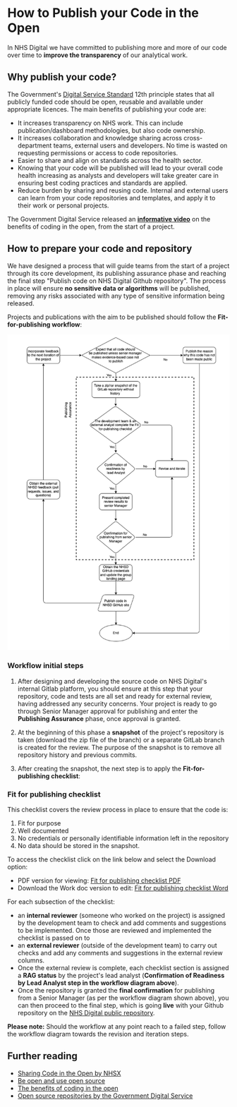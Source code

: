 # How to Publish your Code in the Open

In NHS Digital we have committed to publishing more and more of our code over time to **improve the transparency** of our analytical work.

## Why publish your code?

The Government's [Digital Service Standard](https://www.gov.uk/service-manual/service-standard) 12th principle states that all publicly funded code should be open, reusable and available under appropriate licences. The main benefits of publishing your code are:

- It increases transparency on NHS work. This can include publication/dashboard methodologies, but also code ownership.
- It increases collaboration and knowledge sharing across cross-department teams, external users and developers. No time is wasted on requesting permissions or access to code repositories.
- Easier to share and align on standards across the health sector.
- Knowing that your code will be published will lead to your overall code health increasing as analysts and developers will take greater care in ensuring best coding practices and standards are applied.
- Reduce burden by sharing and reusing code. Internal and external users can learn from your code repositories and templates, and apply it to their work or personal projects.

The Government Digital Service released an **[informative video](https://www.youtube.com/watch?v=aqFFCvjXr1s)** on the benefits of coding in the open, from the start of a project.

## How to prepare your code and repository

We have designed a process that will guide teams from the start of a project through its core development, its publishing assurance phase and reaching the final step "Publish code on NHS Digital Github repository". The process in place will ensure **no sensitive data or algorithms** will be published, removing any risks associated with any type of sensitive information being released.

Projects and publications with the aim to be published should follow the **Fit-for-publishing workflow**:

![Fit-for-publishing workflow diagram](../images/prepare_code.drawio.png)

### Workflow initial steps

1. After designing and developing the source code on NHS Digital's internal Gitlab platform, you should ensure at this step that your repository, code and tests are all set and ready for external review, having addressed any security concerns. Your project is ready to go through Senior Manager approval for publishing and enter the **Publishing Assurance** phase, once approval is granted.

2. At the beginning of this phase a **snapshot** of the project's repository is taken (download the zip file of the branch) or a separate GitLab branch is created for the review. The purpose of the snapshot is to remove all repository history and previous commits.

3. After creating the snapshot, the next step is to apply the **Fit-for-publishing checklist**:

### Fit for publishing checklist

This checklist covers the review process in place to ensure that the code is:

1. Fit for purpose
2. Well documented
3. No credentials or personally identifiable information left in the repository
4. No data should be stored in the snapshot.

To access the checklist click on the link below and select the Download option:

- PDF version for viewing: [Fit for publishing checklist PDF](../images/Fit_for_publishing_checklist.pdf)
- Download the Work doc version to edit: [Fit for publishing checklist Word](../images/Fit_for_publishing_checklist.docx)

For each subsection of the checklist:

- an **internal reviewer** (someone who worked on the project) is assigned by the development team to check and add comments and suggestions to be implemented. Once those are reviewed and implemented the checklist is passed on to
- an **external reviewer** (outside of the development team) to carry out checks and add any comments and suggestions in the external review columns.
- Once the external review is complete, each checklist section is assigned a **RAG status** by the project's lead analyst (**Confirmation of Readiness by Lead Analyst step in the workflow diagram above**).
- Once the repository is granted the **final confirmation** for publishing from a Senior Manager (as per the workflow diagram shown above), you can then proceed to the final step, which is going **live** with your Github repository on the [NHS Digital public repository](https://github.com/NHSDigital).

**Please note:** Should the workflow at any point reach to a failed step, follow the workflow diagram towards the revision and iteration steps.

## Further reading

- [Sharing Code in the Open by NHSX](https://nhsx.github.io/AnalyticsUnit/codeintheopen.html)
- [Be open and use open source](https://www.gov.uk/guidance/be-open-and-use-open-source)
- [The benefits of coding in the open](https://gds.blog.gov.uk/2017/09/04/the-benefits-of-coding-in-the-open/)
- [Open source repositories by the Government Digital Service](https://github.com/alphagov)
